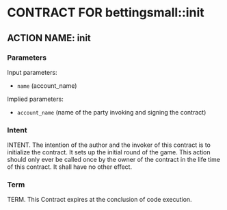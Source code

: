# CONTRACT FOR bettingsmall::init

## ACTION NAME: init

### Parameters
Input parameters:

* `name` (account_name)

Implied parameters: 

* `account_name` (name of the party invoking and signing the contract)

### Intent
INTENT. The intention of the author and the invoker of this contract is to initialize the contract.
It sets up the initial round of the game.
This action should only ever be called once by the owner of the contract in the life time of this contract.
It shall have no other effect.

### Term
TERM. This Contract expires at the conclusion of code execution.
